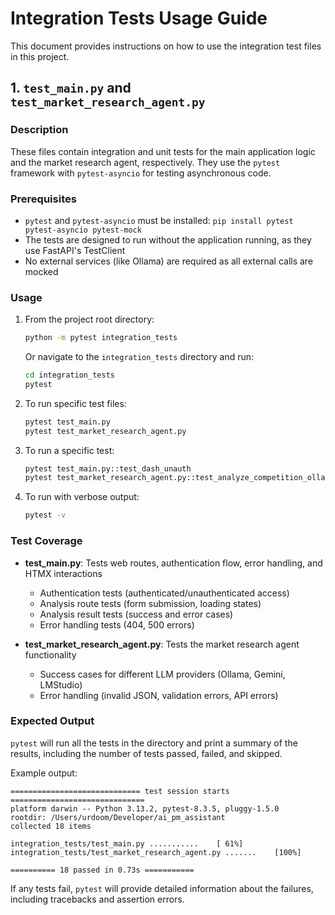 # Integration Tests Usage Guide

This document provides instructions on how to use the integration test files in this project.

## 1. `test_main.py` and `test_market_research_agent.py`

### Description

These files contain integration and unit tests for the main application logic and the market research agent, respectively. They use the `pytest` framework with `pytest-asyncio` for testing asynchronous code.

### Prerequisites

-   `pytest` and `pytest-asyncio` must be installed: `pip install pytest pytest-asyncio pytest-mock`
-   The tests are designed to run without the application running, as they use FastAPI's TestClient
-   No external services (like Ollama) are required as all external calls are mocked

### Usage

1.  From the project root directory:
    ```bash
    python -m pytest integration_tests
    ```
    
    Or navigate to the `integration_tests` directory and run:
    ```bash
    cd integration_tests
    pytest
    ```

2.  To run specific test files:
    ```bash
    pytest test_main.py
    pytest test_market_research_agent.py
    ```

3.  To run a specific test:
    ```bash
    pytest test_main.py::test_dash_unauth
    pytest test_market_research_agent.py::test_analyze_competition_ollama_success
    ```

4.  To run with verbose output:
    ```bash
    pytest -v
    ```

### Test Coverage

- **test_main.py**: Tests web routes, authentication flow, error handling, and HTMX interactions
  - Authentication tests (authenticated/unauthenticated access)
  - Analysis route tests (form submission, loading states)
  - Analysis result tests (success and error cases)
  - Error handling tests (404, 500 errors)

- **test_market_research_agent.py**: Tests the market research agent functionality
  - Success cases for different LLM providers (Ollama, Gemini, LMStudio)
  - Error handling (invalid JSON, validation errors, API errors)

### Expected Output

`pytest` will run all the tests in the directory and print a summary of the results, including the number of tests passed, failed, and skipped.

Example output:

```
============================= test session starts ==============================
platform darwin -- Python 3.13.2, pytest-8.3.5, pluggy-1.5.0
rootdir: /Users/urdoom/Developer/ai_pm_assistant
collected 18 items                                  

integration_tests/test_main.py ...........    [ 61%]
integration_tests/test_market_research_agent.py .......    [100%]

========== 18 passed in 0.73s ===========
```

If any tests fail, `pytest` will provide detailed information about the failures, including tracebacks and assertion errors.